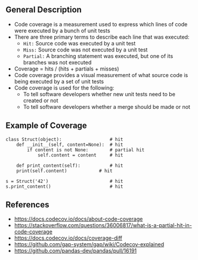 ## General Description
- Code coverage is a measurement used to express which lines of code were executed by a bunch of unit tests
- There are three primary terms to describe each line that was executed:
	- `Hit:` Source code was executed by a unit test
	- `Miss:` Source code was not executed by a unit test
	- `Partial:` A branching statement was executed, but one of its branches was not executed
- Coverage = hits / (hits + partials + misses)
- Code coverage provides a visual measurement of what source code is being executed by a set of unit tests
- Code coverage is used for the following:
	- To tell software developers whether new unit tests need to be created or not
	- To tell software developers whether a merge should be made or not

## Example of Coverage
```
class Struct(object):                  # hit
    def __init__(self, content=None):  # hit            
        if content is not None:        # partial hit
            self.content = content     # hit

    def print_content(self):           # hit
	print(self.content)            # hit

s = Struct('42')                       # hit
s.print_content()                      # hit
```

## References
- https://docs.codecov.io/docs/about-code-coverage
- https://stackoverflow.com/questions/36006817/what-is-a-partial-hit-in-code-coverage
- https://docs.codecov.io/docs/coverage-diff
- https://github.com/gap-system/gap/wiki/Codecov-explained
- https://github.com/pandas-dev/pandas/pull/16191

